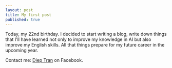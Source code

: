 ```yaml
---
layout: post
title: My first post
published: true
---
```

Today, my 22nd birthday. I decided to start writing a blog, write down things that I'll have learned not only to improve my knowledge in AI but also improve my English skills. All that things prepare for my future career in the upcoming year.

<!--- ![_config.yml]({{ site.baseurl }}/images/config.png) --->
Contact me: [Diep Tran](https://facebook.com/vandiepat) on Facebook.
